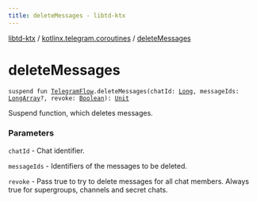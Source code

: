 ```yaml
---
title: deleteMessages - libtd-ktx
---
```


[libtd-ktx](../index.html) / [kotlinx.telegram.coroutines](index.html) / [deleteMessages](./delete-messages.html)

# deleteMessages

`suspend fun `[`TelegramFlow`](../kotlinx.telegram.core/-telegram-flow/index.html)`.deleteMessages(chatId: `[`Long`](https://kotlinlang.org/api/latest/jvm/stdlib/kotlin/-long/index.html)`, messageIds: `[`LongArray`](https://kotlinlang.org/api/latest/jvm/stdlib/kotlin/-long-array/index.html)`?, revoke: `[`Boolean`](https://kotlinlang.org/api/latest/jvm/stdlib/kotlin/-boolean/index.html)`): `[`Unit`](https://kotlinlang.org/api/latest/jvm/stdlib/kotlin/-unit/index.html)

Suspend function, which deletes messages.

### Parameters

`chatId` - Chat identifier.

`messageIds` - Identifiers of the messages to be deleted.

`revoke` - Pass true to try to delete messages for all chat members. Always true for
supergroups, channels and secret chats.